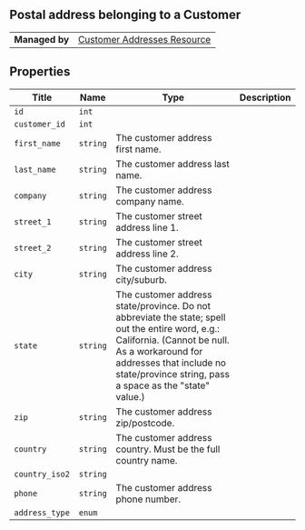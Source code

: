 ## Postal address belonging to a Customer

|||
|---|---|
| **Managed by** | [Customer Addresses Resource](/api/stores/v2/customers/addresses)


## Properties

| Title | Name | Type | Description |
| --- | --- | --- | --- |
| `id` | `int` |
| `customer_id` | `int` |
| `first_name` | `string` | The customer address first name. |
| `last_name` | `string` | The customer address last name. |
| `company` | `string` | The customer address company name. |
| `street_1` | `string` | The customer street address line 1. |
| `street_2` | `string` | The customer street address line 2. |
| `city` | `string` | The customer address city/suburb. |
| `state` | `string` | The customer address state/province. Do not abbreviate the state; spell out the entire word, e.g.: California. (Cannot be null. As a workaround for addresses that include no state/province string, pass a space as the "state" value.) |
| `zip` | `string` | The customer address zip/postcode. |
| `country` | `string` | The customer address country. Must be the full country name. |
| `country_iso2` | `string` |
| `phone` | `string` | The customer address phone number. |
| `address_type` | `enum` |
